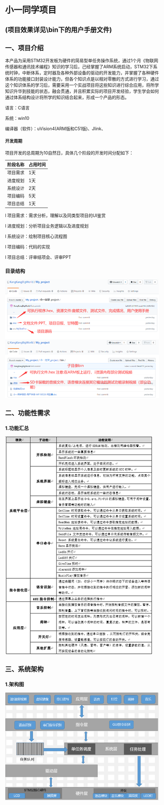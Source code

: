 # 小一同学项目

## (项目效果详见\bin下的用户手册文件)

## 一、项目介绍

​    本产品为采用STM32开发板为硬件的简易型单任务操作系统，通过1个月《物联网传感器和通讯技术编程》知识的学习后，己经掌握了ARM系统启动，STM32下系统时钟，中断体系，定时器及各种外部设备的驱动的开发能力，并掌握了各种硬件体系的功能接口封装设计能力，但各个知识点是以相对零散的方式进行学习，通过这个知识体系的学习后，需要采用一个实战项目将这些知识进行综合应用，将所学知识升华到技能的状态，融会贯通，并且积累实际的项目开发经验，学生学会如何通过体系结构设计将所学的知识结合起来，形成一个产品的形态。

语言：C语言

系统：win10

编译器（软件）：uVision4(ARM版和C51版)、Jlink、

#### 开发周期

项目开发的总周期为10自然日，具体几个阶段的开发时间分配如下：

| **阶段名称** | **占用时间** |
| ------------ | ------------ |
| 项目需求     | 1天          |
| 进度规划     | 1天          |
| 系统设计     | 2天          |
| 项目编码     | 5天          |
| 项目总结     | 1天          |

l 项目需求：需求分析，理解以及同类型项目的UI鉴赏

l 进度规划：分析项目业务逻辑以及进度规划

l 系统设计：绘制项目核心流程图

l 项目编码：代码的实现

l 项目总结：评审结项会、评审PPT

### 目录结构

<img src="./README.img/Catalog1.png">

<img src="./README.img/Catalog2.png">

## 二、功能性需求

### 1.功能汇总

<img src="./README.img/Table_1_1.png">



## 三、系统架构

### 1.架构图

<img src="./README.img/Architecture_diagram.png" style="zoom:67%;" >





